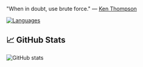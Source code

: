 "When in doubt, use brute force." — [Ken Thompson](https://en.wikipedia.org/wiki/Ken_Thompson)

[![Languages](https://github-readme-stats.vercel.app/api/top-langs/?username=g8rdier&theme=dark&count_private=true&layout=donut&hide_border=true)](https://github.com/g8rdier)

## 📈 GitHub Stats
![GitHub stats](https://github-readme-stats.vercel.app/api?username=g8rdier&show_icons=true&theme=dark&hide_border=true)
